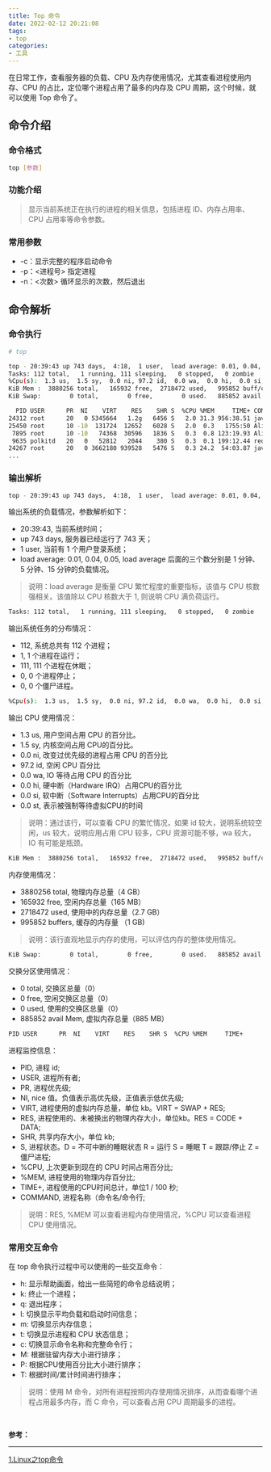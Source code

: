 ```yaml
---
title: Top 命令
date: 2022-02-12 20:21:08
tags:
- top
categories:
- 工具
---
```


在日常工作，查看服务器的负载、CPU 及内存使用情况，尤其查看进程使用内存、CPU 的占比，定位哪个进程占用了最多的内存及 CPU 周期，这个时候，就可以使用 Top 命令了。

<!-- more -->
## 命令介绍

### 命令格式
```bash
top [参数]
```

### 功能介绍
> 显示当前系统正在执行的进程的相关信息，包括进程 ID、内存占用率、CPU 占用率等命令参数。

### 常用参数
- -c：显示完整的程序启动命令
- -p：<进程号> 指定进程
- -n：<次数> 循环显示的次数，然后退出

## 命令解析
### 命令执行
```bash
# top

top - 20:39:43 up 743 days,  4:18,  1 user,  load average: 0.01, 0.04, 0.05
Tasks: 112 total,   1 running, 111 sleeping,   0 stopped,   0 zombie
%Cpu(s):  1.3 us,  1.5 sy,  0.0 ni, 97.2 id,  0.0 wa,  0.0 hi,  0.0 si,  0.0 st
KiB Mem :  3880256 total,   165932 free,  2718472 used,   995852 buff/cache
KiB Swap:        0 total,        0 free,        0 used.   885852 avail Mem 

  PID USER      PR  NI    VIRT    RES    SHR S  %CPU %MEM     TIME+ COMMAND                                                                                                                                                                  
24312 root      20   0 5345664   1.2g   6456 S   2.0 31.3 956:38.51 java                                                                                                                                                                     
25450 root      10 -10  131724  12652   6028 S   2.0  0.3   1755:50 AliYunDun                                                                                                                                                                
 7895 root      10 -10   74368  30596   1836 S   0.3  0.8 123:19.93 AliYunDunUpdate                                                                                                                                                          
 9635 polkitd   20   0   52812   2044    380 S   0.3  0.1 199:12.44 redis-server                                                                                                                                                             
24267 root      20   0 3662180 939528   5476 S   0.3 24.2  54:03.87 java    
...

```

### 输出解析
```bash
top - 20:39:43 up 743 days,  4:18,  1 user,  load average: 0.01, 0.04, 0.05
```
输出系统的负载情况，参数解析如下：

- 20:39:43, 当前系统时间；
- up 743 days, 服务器已经运行了 743 天；
- 1 user, 当前有 1 个用户登录系统；
- load average: 0.01, 0.04, 0.05, load average 后面的三个数分别是 1 分钟、5 分钟、15 分钟的负载情况。

> 说明：load average 是衡量 CPU 繁忙程度的重要指标，该值与 CPU 核数强相关。该值除以 CPU 核数大于 1, 则说明 CPU 满负荷运行。

```bash
Tasks: 112 total,   1 running, 111 sleeping,   0 stopped,   0 zombie
```
输出系统任务的分布情况：

- 112, 系统总共有 112 个进程；
- 1, 1 个进程在运行；
- 111, 111 个进程在休眠；
- 0, 0 个进程停止；
- 0, 0 个僵尸进程。

```bash
%Cpu(s):  1.3 us,  1.5 sy,  0.0 ni, 97.2 id,  0.0 wa,  0.0 hi,  0.0 si,  0.0 st
```
输出 CPU 使用情况：
- 1.3 us, 用户空间占用 CPU 的百分比。
- 1.5 sy, 内核空间占用 CPU的百分比。
- 0.0 ni, 改变过优先级的进程占用 CPU 的百分比
- 97.2 id, 空闲 CPU 百分比
- 0.0 wa, IO 等待占用 CPU 的百分比
- 0.0 hi, 硬中断（Hardware IRQ）占用CPU的百分比
- 0.0 si, 软中断（Software Interrupts）占用CPU的百分比
- 0.0 st, 表示被强制等待虚拟CPU的时间

> 说明：通过该行，可以查看 CPU 的繁忙情况，如果 id 较大，说明系统较空闲，us 较大，说明应用占用 CPU 较多，CPU 资源可能不够，wa 较大，IO 有可能是瓶颈。

```bash
KiB Mem :  3880256 total,   165932 free,  2718472 used,   995852 buff/cache
```
内存使用情况：

- 3880256 total, 物理内存总量（4 GB）
- 165932 free, 空闲内存总量（165 MB）
- 2718472 used, 使用中的内存总量（2.7 GB）
- 995852 buffers, 缓存的内存量 （1 GB)

> 说明：该行直观地显示内存的使用，可以评估内存的整体使用情况。

```bash
KiB Swap:        0 total,        0 free,        0 used.   885852 avail Mem
```
交换分区使用情况：

- 0 total, 交换区总量（0）
- 0 free, 空闲交换区总量（0）
- 0 used, 使用的交换区总量（0）
- 885852 avail Mem, 虚拟内存总量（885 MB）

```bash
PID USER      PR  NI    VIRT    RES    SHR S  %CPU %MEM     TIME+ 
```
进程监控信息：

- PID, 进程 id; 
- USER, 进程所有者; 
- PR, 进程优先级; 
- NI, nice 值。负值表示高优先级，正值表示低优先级; 
- VIRT, 进程使用的虚拟内存总量，单位 kb。VIRT = SWAP + RES; 
- RES, 进程使用的、未被换出的物理内存大小，单位kb。RES = CODE + DATA;
- SHR, 共享内存大小，单位 kb; 
- S, 进程状态。D = 不可中断的睡眠状态 R = 运行 S = 睡眠 T = 跟踪/停止 Z = 僵尸进程;
- %CPU, 上次更新到现在的 CPU 时间占用百分比;
- %MEM, 进程使用的物理内存百分比; 
- TIME+, 进程使用的CPU时间总计，单位1 / 100 秒;
- COMMAND, 进程名称（命令名/命令行;

> 说明：RES, %MEM 可以查看进程内存使用情况，%CPU 可以查看进程 CPU 使用情况。

### 常用交互命令
在 top 命令执行过程中可以使用的一些交互命令：

- h: 显示帮助画面，给出一些简短的命令总结说明；
- k: 终止一个进程；
- q: 退出程序；
- l: 切换显示平均负载和启动时间信息；
- m: 切换显示内存信息；
- t: 切换显示进程和 CPU 状态信息；
- c: 切换显示命令名称和完整命令行；
- M: 根据驻留内存大小进行排序；
- P: 根据CPU使用百分比大小进行排序；
- T: 根据时间/累计时间进行排序；

> 说明：使用 M 命令，对所有进程按照内存使用情况排序，从而查看哪个进程占用最多内存，而 C 命令，可以查看占用 CPU 周期最多的进程。

<br>

**参考：**

----
[1]:https://segmentfault.com/a/1190000040426212?utm_source=sf-similar-article


[1.Linux之top命令][1]